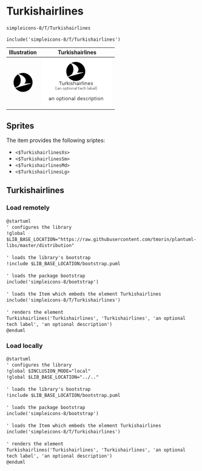 # Turkishairlines


```text
simpleicons-8/T/Turkishairlines
```

```text
include('simpleicons-8/T/Turkishairlines')
```



| Illustration | Turkishairlines |
| :---: | :---: |
| ![illustration for Illustration](../../simpleicons-8/T/Turkishairlines.png) | ![illustration for Turkishairlines](../../simpleicons-8/T/Turkishairlines.Local.png) |



## Sprites
The item provides the following sriptes:

- `<$TurkishairlinesXs>`
- `<$TurkishairlinesSm>`
- `<$TurkishairlinesMd>`
- `<$TurkishairlinesLg>`





## Turkishairlines

### Load remotely
```plantuml
@startuml
' configures the library
!global $LIB_BASE_LOCATION="https://raw.githubusercontent.com/tmorin/plantuml-libs/master/distribution"

' loads the library's bootstrap
!include $LIB_BASE_LOCATION/bootstrap.puml

' loads the package bootstrap
include('simpleicons-8/bootstrap')

' loads the Item which embeds the element Turkishairlines
include('simpleicons-8/T/Turkishairlines')

' renders the element
Turkishairlines('Turkishairlines', 'Turkishairlines', 'an optional tech label', 'an optional description')
@enduml
```

### Load locally
```plantuml
@startuml
' configures the library
!global $INCLUSION_MODE="local"
!global $LIB_BASE_LOCATION="../.."

' loads the library's bootstrap
!include $LIB_BASE_LOCATION/bootstrap.puml

' loads the package bootstrap
include('simpleicons-8/bootstrap')

' loads the Item which embeds the element Turkishairlines
include('simpleicons-8/T/Turkishairlines')

' renders the element
Turkishairlines('Turkishairlines', 'Turkishairlines', 'an optional tech label', 'an optional description')
@enduml
```

